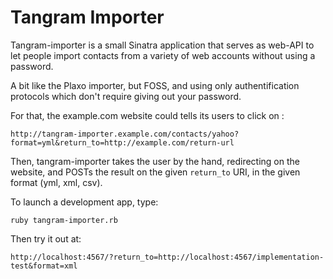 Tangram Importer
================

Tangram-importer is a small Sinatra application that serves as web-API to let
people import contacts from a variety of web accounts without using a password.

A bit like the Plaxo importer, but FOSS, and using only authentification protocols
which don't require giving out your password.

For that, the example.com website could tells its users to click on :

    http://tangram-importer.example.com/contacts/yahoo?format=yml&return_to=http://example.com/return-url

Then, tangram-importer takes the user by the hand, redirecting on the website,
and POSTs the result on the given `return_to` URI, in the given format (yml, xml, csv).

To launch a development app, type:

    ruby tangram-importer.rb

Then try it out at:

    http://localhost:4567/?return_to=http://localhost:4567/implementation-test&format=xml


